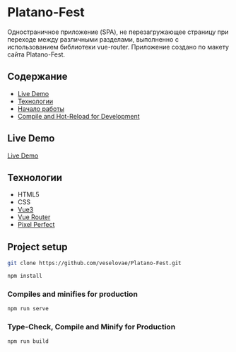 # Platano-Fest
Одностраничное приложение (SPA), не перезагружающее страницу при переходе между различными разделами, выполненно с использованием библиотеки vue-router. Приложение создано по макету сайта Platano-Fest. 

## Содержание
- [Live Demo](#live-demo)
- [Технологии](#технологии)
- [Начало работы](#project-setup)
- [Compile and Hot-Reload for Development](#Compile-and-Hot-Reload-for-Development)

## Live Demo
[Live Demo](https://veselovae.github.io/Platano-Fest/)

## Технологии
- HTML5
- CSS
- [Vue3](https://v3.ru.vuejs.org/)
- [Vue Router](https://router.vuejs.org/)
- [Pixel Perfect](https://chromewebstore.google.com/detail/perfectpixel-by-welldonec/dkaagdgjmgdmbnecmcefdhjekcoceebi?hl=ru)

## Project setup
```sh
git clone https://github.com/veselovae/Platano-Fest.git
```
```sh
npm install
```

### Compiles and minifies for production
```sh
npm run serve
```

### Type-Check, Compile and Minify for Production
```sh
npm run build
```
